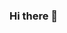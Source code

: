 ### Hi there 👋

<!--
**Mohitraj27/Mohitraj27** is a ✨ _special_ ✨ repository because its `README.md` (this file) appears on your GitHub profile.

Here are some ideas to get you started:

- 🔭 I’m currently  a CSE Student at BIT, Mesra, Deoghar Campus.
- 🌱 I’m currently learning Java.
- 👯 I’m looking to collaborate Android Development Projects
- 🤔 I’m looking for help with BMI Calculator Project.
- 💬 Ask me about about 
- 📫 How to reach me: Twitter - @MohitRa96976865  LinkedIn - https://www.linkedin.com/in/mohit-raj-b1b2b7204/
Instagram - https://www.instagram.com/mohit_raj27/ Maid id - raj716980@gmail.com
- 😄 Pronouns: He/His
- ⚡ Fun fact: I have my own record of eating Biryani for 8 Days :)
-->
